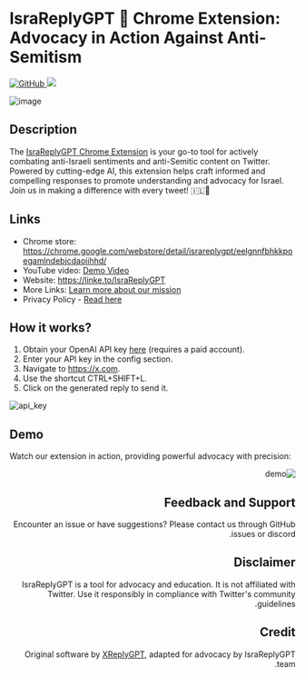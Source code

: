<p align='center'>
    <h1>IsraReplyGPT 📢 Chrome Extension: Advocacy in Action Against Anti-Semitism</h1>
    <a href="https://github.com/TheSnowGuru/IsraReplyGPT/blob/main/LICENSE">
        <img alt="GitHub" src="https://img.shields.io/github/license/marcolivierbouch/XReplyGPT">
    </a>
     <a href="https://discord.gg/HXduBWpd3U">
    <img src="https://img.shields.io/badge/Join-Discord-blue.svg"/>
  </a>
</p>



![image](https://github.com/TheSnowGuru/IsraReplyGPT/assets/5313475/6fdef3bc-a479-4e55-987d-4776bb79aee7)
## Description
The [IsraReplyGPT Chrome Extension](https://chrome.google.com/webstore/detail/israreplygpt/eelgnnfbhkkpoegamlndebjcdaoiihhd) is your go-to tool for actively combating anti-Israeli sentiments and anti-Semitic content on Twitter. Powered by cutting-edge AI, this extension helps craft informed and compelling responses to promote understanding and advocacy for Israel. Join us in making a difference with every tweet! 🇮🇱🌟

## Links
- Chrome store: https://chrome.google.com/webstore/detail/israreplygpt/eelgnnfbhkkpoegamlndebjcdaoiihhd/
- YouTube video: [Demo Video](https://linke.to/IsraReplyGPT)
- Website: https://linke.to/IsraReplyGPT
- More Links: [Learn more about our mission](https://linke.to/IsraReplyGPT)
- Privacy Policy - [Read here](https://docs.google.com/document/d/1-0j2NJLGu-5LMA-4PSNVRjfiqBzUq0nLjFJbuPoCUHA/edit?usp=sharing)

## How it works?
1. Obtain your OpenAI API key [here](https://platform.openai.com/account/api-keys) (requires a paid account).
2. Enter your API key in the config section.
3. Navigate to https://x.com.
4. Use the shortcut CTRL+SHIFT+L.
5. Click on the generated reply to send it.

![api_key](./chrome_img/generate_api_key.gif)

## Demo
Watch our extension in action, providing powerful advocacy with precision:

<div dir="rtl" style="text-align: right;">
<img src="./chrome_img/demo.gif" alt="demo">

## Feedback and Support
Encounter an issue or have suggestions? Please contact us through GitHub issues or discord.

## Disclaimer
IsraReplyGPT is a tool for advocacy and education. It is not affiliated with Twitter. Use it responsibly in compliance with Twitter's community guidelines.

## Credit
Original software by [XReplyGPT](xreplygpt.com), adapted for advocacy by IsraReplyGPT team.


